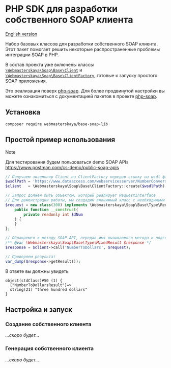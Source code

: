 # PHP SDK для разработки собственного SOAP клиента

[English version](./README_en.md)

Набор базовых классов для разработки собственного SOAP клиента.
Этот пакет помогает решить некоторые распространенные проблемы интеграции SOAP в PHP.

В состав проекта уже включены классы [`\Webmasterskaya\Soap\Base\Client`](src/Client.php) и [`\Webmasterskaya\Soap\Base\ClientFactory`](src/ClientFactory.php), готовые к запуску простого SOAP приложения.

Это реализация поверх [php-soap](https://github.com/php-soap). Для более продвинутой настройки вы можете ознакомиться с документацией пакетов в проекте [php-soap](https://github.com/php-soap).

## Установка

```shell
composer require webmasterskaya/base-soap-lib
```

## Простой пример использования

> [!NOTE]
> Для тестирования будем пользоваться demo SOAP APIs https://www.postman.com/cs-demo/public-soap-apis

```php
// Получаем экземпляр Client из ClientFactory передав ссылку на wsdl файл
$wsdlPath = 'https://www.dataaccess.com/webservicesserver/NumberConversion.wso?wsdl';
$client   = \Webmasterskaya\Soap\Base\ClientFactory::create($wsdlPath);

// Запрос должен быть объектом, который реализует RequestInterface
// Для демонстрации работы, мы создадим анонимный класс с необходимыми полями
$request = new class(300) implements \Webmasterskaya\Soap\Base\Type\RequestInterface {
    public function __construct(
        private readonly int $dNum
    ) {
    }
};

// Обращаемся к методу SOAP API, передав имя вызываемого метода и подготовленный объект запроса.
/** @var \Webmasterskaya\Soap\Base\Type\MixedResult $response */
$response = $client->call('NumberToDollars', $request);

// Проверяем результат
var_dump($response->getResult());
```

В ответе вы должны увидеть
```
object(stdClass)#50 (1) {
  ["NumberToDollarsResult"]=>
  string(21) "three hundred dollars"
}
```

## Настройка и запуск

### Создание собственного клиента

_...скоро будет..._

### Генерация собственного клиента

_...скоро будет..._